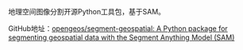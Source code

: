 地理空间图像分割开源Python工具包，基于SAM。

GitHub地址：[opengeos/segment-geospatial: A Python package for segmenting geospatial data with the Segment Anything Model (SAM)](https://github.com/opengeos/segment-geospatial)

